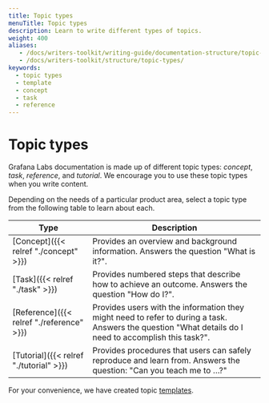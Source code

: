 ```yaml
---
title: Topic types
menuTitle: Topic types
description: Learn to write different types of topics.
weight: 400
aliases:
   - /docs/writers-toolkit/writing-guide/documentation-structure/topic-types/
   - /docs/writers-toolkit/structure/topic-types/
keywords:
  - topic types
  - template
  - concept
  - task
  - reference
---
```


# Topic types

Grafana Labs documentation is made up of different topic types: _concept_, _task_, _reference_, and _tutorial_. We encourage you to use these topic types when you write content.

Depending on the needs of a particular product area, select a topic type from the following table to learn about each.

| Type                                      | Description                                                                                                                                            |
| ----------------------------------------- | ------------------------------------------------------------------------------------------------------------------------------------------------------ |
| [Concept]({{< relref "./concept" >}})     | Provides an overview and background information. Answers the question "What is it?".                                                                   |
| [Task]({{< relref "./task" >}})           | Provides numbered steps that describe how to achieve an outcome. Answers the question "How do I?".                                                     |
| [Reference]({{< relref "./reference" >}}) | Provides users with the information they might need to refer to during a task. Answers the question "What details do I need to accomplish this task?". |
| [Tutorial]({{< relref "./tutorial" >}})   | Provides procedures that users can safely reproduce and learn from. Answers the question: "Can you teach me to …?"                                     |

For your convenience, we have created topic [templates](https://github.com/grafana/writers-toolkit/tree/main/docs/static/templates).
